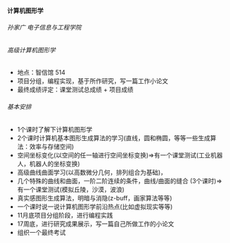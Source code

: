 #### 计算机图形学

###### 孙家广 电子信息与工程学院

###### 高级计算机图形学

* 地点：智信馆 514
* 项目分组，编程实现，基于所作研究，写一篇工作小论文
* 最终成绩评定：课堂测试总成绩 + 项目成绩

###### 基本安排

* 1个课时了解下计算机图形学
* 2个课时计算机基本图形生成算法的学习(直线，圆和椭圆，等等一些生成算法：效率与存储空间)
* 空间坐标变化(以空间的任一轴进行空间坐标变换)=>有一个课堂测试(工业机器人，机器人的坐标变换)
* 高级曲线曲面学习(以高数微分几何，排列组合为基础)，
* 几个特殊的曲线和曲面，一阶二阶连续的条件，曲线/曲面的缝合 (3个课时)=>有一个课堂测试(模拟丘陵，沙漠，波浪)
* 真实感图形生成算法，明暗与消隐(z-buff，画家算法等等)
* 一个课时说一说计算机图形学前沿热点(比如虚拟现实等等)
* 11月底项目分组阶段，进行编程实践
* 17周底，进行研究成果展示，写一篇自己所做工作的小论文
* 组织一个最终考试
